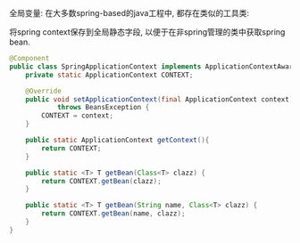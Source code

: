 
全局变量: 在大多数spring-based的java工程中, 都存在类似的工具类: 

将spring context保存到全局静态字段, 以便于在非spring管理的类中获取spring bean.

```java
@Component
public class SpringApplicationContext implements ApplicationContextAware {
    private static ApplicationContext CONTEXT;

    @Override
    public void setApplicationContext(final ApplicationContext context)
            throws BeansException {
        CONTEXT = context;
    }

    public static ApplicationContext getContext(){
        return CONTEXT;
    }

    public static <T> T getBean(Class<T> clazz) {
        return CONTEXT.getBean(clazz);
    }

    public static <T> T getBean(String name, Class<T> clazz) {
        return CONTEXT.getBean(name, clazz);
    }
}
```
